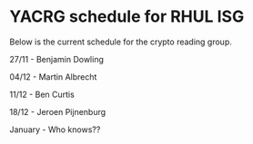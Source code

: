YACRG schedule for RHUL ISG
===========================
Below is the current schedule for the crypto reading group.

27/11 - Benjamin Dowling

04/12 - Martin Albrecht

11/12 - Ben Curtis

18/12 - Jeroen Pijnenburg

January - Who knows??
